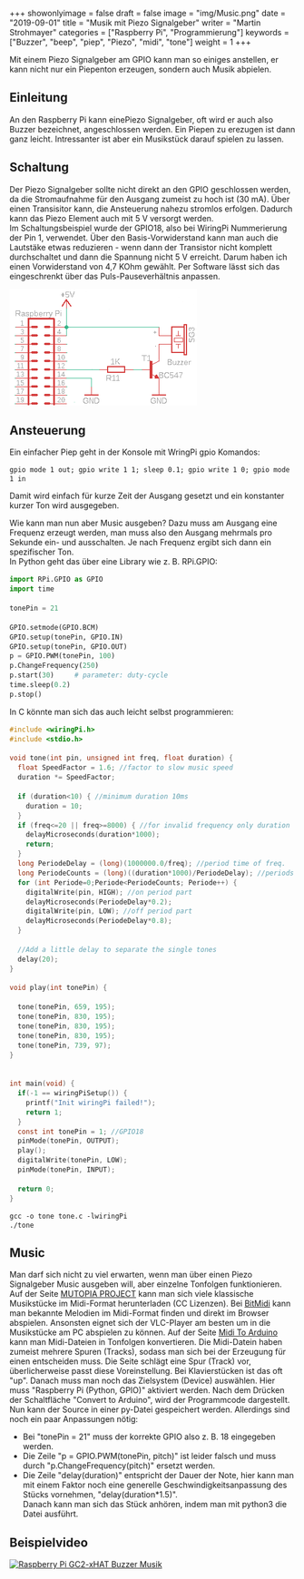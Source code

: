+++
showonlyimage = false
draft = false
image = "img/Music.png"
date = "2019-09-01"
title = "Musik mit Piezo Signalgeber"
writer = "Martin Strohmayer"
categories = ["Raspberry Pi", "Programmierung"]
keywords = ["Buzzer", "beep", "piep", "Piezo", "midi", "tone"]
weight = 1
+++

Mit einem Piezo Signalgeber am GPIO kann man so einiges anstellen, er kann nicht nur ein Piepenton erzeugen, sondern auch Musik abpielen.
<!--more-->

## Einleitung ##

An den Raspberry Pi kann einePiezo Signalgeber, oft wird er auch also Buzzer bezeichnet, angeschlossen werden. Ein Piepen zu erezugen ist dann ganz leicht. Intressanter ist aber ein Musikstück darauf spielen zu lassen.

## Schaltung ##

Der Piezo Signalgeber sollte nicht direkt an den GPIO geschlossen werden, da die Stromaufnahme für den Ausgang zumeist zu hoch ist (30 mA). Über einen 
Transisitor kann, die Ansteuerung nahezu stromlos erfolgen. Dadurch kann das Piezo Element auch mit 5 V versorgt werden.  
Im Schaltungsbeispiel wurde der GPIO18, also bei WiringPi Nummerierung der Pin 1, verwendet. Über den Basis-Vorwiderstand kann man auch die Lautstäke etwas reduzieren - wenn dann der Transistor nicht komplett durchschaltet und dann die Spannung nicht 5 V erreicht. Darum haben ich einen Vorwiderstand von 4,7 KOhm gewählt. Per Software lässt sich das eingeschrenkt über das Puls-Pauseverhältnis anpassen.

![Schaltplan](../../img/Buzzer_Schaltplan.png) 

## Ansteuerung ##

Ein einfacher Piep geht in der Konsole mit WringPi gpio Komandos:
 
```
gpio mode 1 out; gpio write 1 1; sleep 0.1; gpio write 1 0; gpio mode 1 in
```

Damit wird einfach für kurze Zeit der Ausgang gesetzt und ein konstanter kurzer Ton wird ausgegeben.

Wie kann man nun aber Music ausgeben? Dazu muss am Ausgang eine Frequenz erzeugt werden, man muss also den Ausgang mehrmals pro Sekunde ein- und ausschalten. Je nach Frequenz ergibt sich dann ein spezifischer Ton.  
In Python geht das über eine Library wie z. B. RPi.GPIO:

``` Python
import RPi.GPIO as GPIO
import time

tonePin = 21

GPIO.setmode(GPIO.BCM)
GPIO.setup(tonePin, GPIO.IN)
GPIO.setup(tonePin, GPIO.OUT)
p = GPIO.PWM(tonePin, 100)
p.ChangeFrequency(250)
p.start(30)     # parameter: duty-cycle  
time.sleep(0.2)
p.stop()
```

In C könnte man sich das auch leicht selbst programmieren:

``` C 
#include <wiringPi.h>
#include <stdio.h>

void tone(int pin, unsigned int freq, float duration) {
  float SpeedFactor = 1.6; //factor to slow music speed
  duration *= SpeedFactor;

  if (duration<10) { //minimum duration 10ms 
    duration = 10;
  }
  if (freq<=20 || freq>=8000) { //for invalid frequency only duration 
    delayMicroseconds(duration*1000);
    return;
  }
  long PeriodeDelay = (long)(1000000.0/freq); //period time of freq.
  long PeriodeCounts = (long)((duration*1000)/PeriodeDelay); //periods need for duration
  for (int Periode=0;Periode<PeriodeCounts; Periode++) {
    digitalWrite(pin, HIGH); //on period part
    delayMicroseconds(PeriodeDelay*0.2);
    digitalWrite(pin, LOW); //off period part
    delayMicroseconds(PeriodeDelay*0.8);
  }

  //Add a little delay to separate the single tones
  delay(20);
}

void play(int tonePin) {

  tone(tonePin, 659, 195);
  tone(tonePin, 830, 195);
  tone(tonePin, 830, 195);
  tone(tonePin, 830, 195);
  tone(tonePin, 739, 97);
}


int main(void) {
  if(-1 == wiringPiSetup()) {
    printf("Init wiringPi failed!");
    return 1;
  }
  const int tonePin = 1; //GPIO18
  pinMode(tonePin, OUTPUT);
  play();
  digitalWrite(tonePin, LOW);
  pinMode(tonePin, INPUT);

  return 0;
}
```

```
gcc -o tone tone.c -lwiringPi
./tone
```

## Music ##

Man darf sich nicht zu viel erwarten, wenn man über einen Piezo Signalgeber Music ausgeben will, aber einzelne Tonfolgen funktionieren.
Auf der Seite [MUTOPIA PROJECT](https://www.mutopiaproject.org/) kann man sich viele klassische Musikstücke im Midi-Format herunterladen (CC Lizenzen). Bei [BitMidi](https://bitmidi.com/) kann man bekannte Melodien im Midi-Format finden und direkt im Browser abspielen. Ansonsten eignet sich der VLC-Player am besten um in die Musikstücke am PC abspielen zu können. Auf der Seite [Midi To Arduino](https://www.extramaster.net/tools/midiToArduino/) kann man Midi-Dateien in Tonfolgen konvertieren. Die Midi-Datein haben zumeist mehrere Spuren (Tracks), sodass man sich bei der Erzeugung für einen entscheiden muss. Die Seite schlägt eine Spur (Track) vor, überlicherweise passt diese Voreinstellung. Bei Klavierstücken ist das oft "up". Danach muss man noch das Zielsystem (Device) auswählen. Hier muss "Raspberry Pi (Python, GPIO)" aktiviert werden. Nach dem Drücken der Schaltfläche "Convert to Arduino", wird der Programmcode dargestellt. Nun kann der Source in einer py-Datei gespeichert werden. Allerdings sind noch ein paar Anpassungen nötig:  
 - Bei "tonePin = 21" muss der korrekte GPIO also z. B. 18 eingegeben werden.  
 - Die Zeile "p = GPIO.PWM(tonePin, pitch)" ist leider falsch und muss durch "p.ChangeFrequency(pitch)" ersetzt werden.  
 - Die Zeile "delay(duration)" entspricht der Dauer der Note, hier kann man mit einem Faktor noch eine generelle Geschwindigkeitsanpassung des Stücks vornehmen, "delay(duration*1.5)".  
Danach kann man sich das Stück anhören, indem man mit python3 die Datei ausführt.

## Beispielvideo ##

[![Raspberry Pi GC2-xHAT Buzzer Musik](http://img.youtube.com/vi/5AZpsij4Oi4/0.jpg)](https://www.youtube.com/watch?v=5AZpsij4Oi4)

